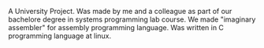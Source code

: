 A University Project. Was made by me and a colleague as part of our bachelore degree in systems programming lab course. We made "imaginary assembler" for assembly programming language. Was written in C programming language at linux.
